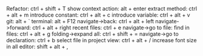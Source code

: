 Refactor: ctrl + shift + T
show context action: alt + enter
extract method: ctrl + alt + m
introduce constant: ctrl + alt + c
introduce variable: ctrl + alt + v
git: alt + `
terminal: alt + F12
navigate->back: ctrl + alt + left
navigate->forward: ctrl + alt + right
recent files: ctrl + e
navigate->go to file: 
find in files: ctrl + alt + g
folding->expand all: ctrl + shift + =
navigate->go to declaration: ctrl + b
select file in project view: ctrl + alt + /
increase font size in all editor: shift + alt + ,

